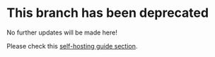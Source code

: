 # This branch has been deprecated

No further updates will be made here!

Please check this [self-hosting guide section](https://trigger.dev/docs/open-source-self-hosting#from-beta).
